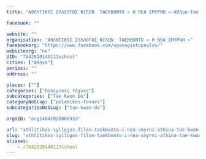 ```yaml
---
title: "ΑΘΛΗΤΙΚΟΣ ΣΥΛΛΟΓΟΣ ΦΙΛΩΝ  ΤΑΕΚΒΟΝΤΟ » Η ΝΕΑ ΣΜΥΡΝΗ «-Αθήνα-Tae Kwon Do"

facebook: ""

website: ""
organisation: "ΑΘΛΗΤΙΚΟΣ ΣΥΛΛΟΓΟΣ ΦΙΛΩΝ  ΤΑΕΚΒΟΝΤΟ » Η ΝΕΑ ΣΜΥΡΝΗ «"
facebookorg: "https://www.facebook.com/vpanagiotopoulos/"
websiteorg: "no"
UID: "7042020140113school"
cities: ["Αθήνα"]
perioxi: ""
address: ""

places: [""]
categories: ["Πολεμικές τέχνες"]
subcategories: ["Tae Kwon Do"]
categoryNoSLug: ["polemikes-texnes"]
subcategoriesNoSLug: ["tae-kwon-do"]

orgUID: "org14042020000933"

url: "athlitikos-syllogos-filon-taekbonto-i-nea-smyrni-athina-tae-kwon-do/athina"
slug: "athlitikos-syllogos-filon-taekbonto-i-nea-smyrni-athina-tae-kwon-do"
aliases:
    - /7042020140113school
---
```





